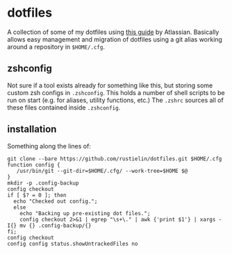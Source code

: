 # dotfiles

A collection of some of my dotfiles using [this guide](https://www.atlassian.com/git/tutorials/dotfiles) by Atlassian. Basically allows easy management and migration of dotfiles using a git alias working around a repository in `$HOME/.cfg`.

## zshconfig 

Not sure if a tool exists already for something like this, but storing some custom zsh configs in `.zshconfig`. This holds a number of shell scripts to be run on start (e.g. for aliases, utility functions, etc.) The `.zshrc` sources all of these files contained inside `.zshconfig`.

## installation

Something along the lines of:

```
git clone --bare https://github.com/rustielin/dotfiles.git $HOME/.cfg
function config {
   /usr/bin/git --git-dir=$HOME/.cfg/ --work-tree=$HOME $@
}
mkdir -p .config-backup
config checkout
if [ $? = 0 ]; then
  echo "Checked out config.";
  else
    echo "Backing up pre-existing dot files.";
    config checkout 2>&1 | egrep "\s+\." | awk {'print $1'} | xargs -I{} mv {} .config-backup/{}
fi;
config checkout
config config status.showUntrackedFiles no
```
